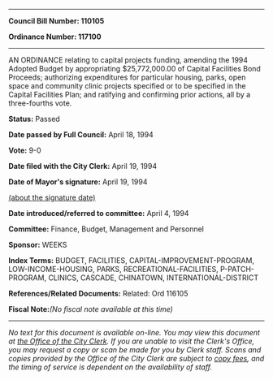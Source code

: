 

********

**Council Bill Number: 110105**
   
**Ordinance Number: 117100**
********

 AN ORDINANCE relating to capital projects funding, amending the 1994 Adopted Budget by appropriating $25,772,000.00 of Capital Facilities Bond Proceeds; authorizing expenditures for particular housing, parks, open space and community clinic projects specified or to be specified in the Capital Facilities Plan; and ratifying and confirming prior actions, all by a three-fourths vote.

**Status:** Passed
   
**Date passed by Full Council:** April 18, 1994
   
**Vote:** 9-0
   
**Date filed with the City Clerk:** April 19, 1994
   
**Date of Mayor's signature:** April 19, 1994
   
[(about the signature date)](/~public/approvaldate.htm)
   
   
   
**Date introduced/referred to committee:** April 4, 1994
   
**Committee:** Finance, Budget, Management and Personnel
   
**Sponsor:** WEEKS
   
   
**Index Terms:** BUDGET, FACILITIES, CAPITAL-IMPROVEMENT-PROGRAM, LOW-INCOME-HOUSING, PARKS, RECREATIONAL-FACILITIES, P-PATCH-PROGRAM, CLINICS, CASCADE, CHINATOWN, INTERNATIONAL-DISTRICT

**References/Related Documents:** Related: Ord 116105

**Fiscal Note:**_(No fiscal note available at this time)_
********

_No text for this document is available on-line. You may view this document at [the Office of the City Clerk](http://www.seattle.gov/leg/clerk/contactUs.htm). If you are unable to visit the Clerk's Office, you may request a copy or scan be made for you by Clerk staff. Scans and copies provided by the Office of the City Clerk are subject to [copy fees](http://clerk.seattle.gov/~public/clerkfees.htm), and the timing of service is dependent on the availability of staff._

